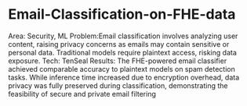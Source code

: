 # Email-Classification-on-FHE-data

Area: Security, ML
Problem:Email classification involves analyzing user content, raising privacy concerns as emails may
contain sensitive or personal data. Traditional models require plaintext access, risking data exposure.
Tech: TenSeal
Results: The FHE-powered email classifier achieved comparable accuracy to plaintext models on spam
detection tasks. While inference time increased due to encryption overhead, data privacy was fully
preserved during classification, demonstrating the feasibility of secure and private email filtering
